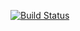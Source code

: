 [![Build Status](https://secure.travis-ci.org/ruslankerimov/susanin.png)](http://travis-ci.org/ruslankerimov/susanin)